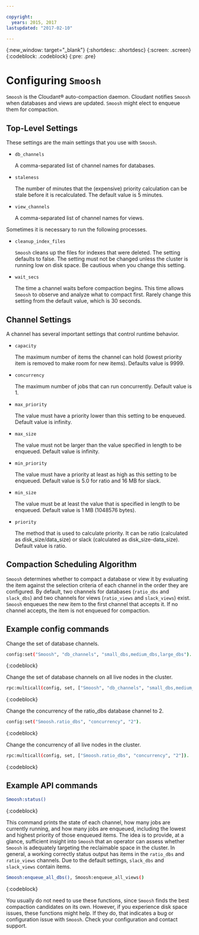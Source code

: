 ```yaml
---

copyright:
  years: 2015, 2017
lastupdated: "2017-02-10"

---
```


{:new_window: target="_blank"}
{:shortdesc: .shortdesc}
{:screen: .screen}
{:codeblock: .codeblock}
{:pre: .pre}

# Configuring `Smoosh`


`Smoosh` is the Cloudant&reg; auto-compaction daemon. Cloudant notifies
`Smoosh` when databases and views are updated. `Smoosh` might elect
to enqueue them for compaction.

## Top-Level Settings

These settings are the main settings that you use with `Smoosh`.

*   `db_channels`

    A comma-separated list of channel names for databases.

*   `staleness`

    The number of minutes that the (expensive) priority
    calculation can be stale before it is recalculated. The
    default value is 5 minutes.

*   `view_channels`

    A comma-separated list of channel names for views.

Sometimes it is necessary to run the following processes.

*   `cleanup_index_files`

    `Smoosh` cleans up the files for indexes that were
    deleted. The setting defaults to false. The setting must
    not be changed unless the cluster is running low on disk
    space. Be cautious when you change this setting.

*   `wait_secs`

    The time a channel waits before compaction begins. This
    time allows `Smoosh` to observe and analyze what to
    compact first. Rarely change this setting from the
    default value, which is 30 seconds.

## Channel Settings

A channel has several important settings that control runtime
behavior.

*   `capacity`

    The maximum number of items the channel can hold (lowest
    priority item is removed to make room for new items).
    Defaults value is 9999.

*   `concurrency`

    The maximum number of jobs that can run concurrently.
    Default value is 1.

*   `max_priority`

    The value must have a priority lower than this setting
    to be enqueued. Default value is infinity.

*   `max_size`

    The value must not be larger than the value specified in
    length to be enqueued. Default value is infinity.

*   `min_priority`

    The value must have a priority at least as high as this
    setting to be enqueued. Default value is 5.0 for ratio
    and 16 MB for slack.

*   `min_size`

    The value must be at least the value that is specified
    in length to be enqueued. Default value is 1 MB (1048576
    bytes).

*   `priority`

    The method that is used to calculate priority. It can be
    ratio (calculated as disk_size/data_size) or slack
    (calculated as disk_size-data_size). Default value is
    ratio.

## Compaction Scheduling Algorithm

`Smoosh` determines whether to compact a database or view it by evaluating the
item against the selection criteria of each channel in the order they are configured.
By default,
two channels for databases (`ratio_dbs` and `slack_dbs`) and two
channels for views (`ratio_views` and `slack_views`) exist.
`Smoosh` enqueues
the new item to the first channel that accepts it. If no channel
accepts, the item is not enqueued for compaction.

## Example config commands

Change the set of database channels.

``` sh
config:set("Smoosh", "db_channels", "small_dbs,medium_dbs,large_dbs").
```
{:codeblock}

Change the set of database channels on all live nodes in the
cluster.

``` sh
rpc:multicall(config, set, ["Smoosh", "db_channels", "small_dbs,medium_dbs,large_dbs"]).
```
{:codeblock}

Change the concurrency of the ratio_dbs database channel to 2.

``` sh
config:set("Smoosh.ratio_dbs", "concurrency", "2").
```
{:codeblock}

Change the concurrency of all live nodes in the cluster.

``` sh
rpc:multicall(config, set, ["Smoosh.ratio_dbs", "concurrency", "2"]).
```
{:codeblock}

## Example API commands

``` sh
Smoosh:status()
```
{:codeblock}

This command prints the state of each channel, how many jobs are
currently running, and how many jobs are enqueued, including the
lowest and highest priority of those enqueued items. The idea is
to provide, at a glance, sufficient insight into `Smoosh` that an
operator can assess whether `Smoosh` is adequately targeting the
reclaimable space in the cluster. In general, a working correctly
status output has items in the `ratio_dbs` and `ratio_views`
channels. Due to the default settings, `slack_dbs` and `slack_views`
contain items.

``` sh
Smoosh:enqueue_all_dbs(), Smoosh:enqueue_all_views()
```
{:codeblock}

You usually do not need to use these functions, since `Smoosh`
finds the best compaction candidates on its own. However, if you
experience disk space issues, these functions might help. If they
do, that indicates a bug or configuration issue with `Smoosh`.
Check your configuration and contact support.
